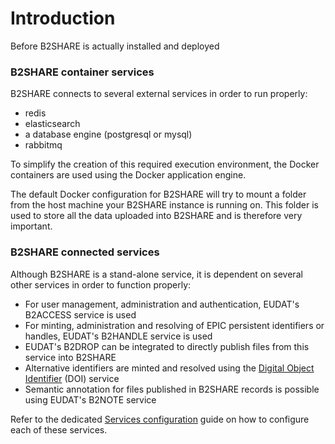 # Introduction
Before B2SHARE is actually installed and deployed

### B2SHARE container services
B2SHARE connects to several external services in order to run properly:
- redis
- elasticsearch
- a database engine (postgresql or mysql)
- rabbitmq

To simplify the creation of this required execution environment, the Docker containers are used using the Docker application engine.

The default Docker configuration for B2SHARE will try to mount a folder from the host machine your B2SHARE instance is running on. This folder is used to store all the data uploaded into B2SHARE and is therefore very important.

### B2SHARE connected services
Although B2SHARE is a stand-alone service, it is dependent on several other services in order to function properly:
- For user management, administration and authentication, EUDAT's B2ACCESS service is used
- For minting, administration and resolving of EPIC persistent identifiers or handles, EUDAT's B2HANDLE service is used
- EUDAT's B2DROP can be integrated to directly publish files from this service into B2SHARE
- Alternative identifiers are minted and resolved using the [Digital Object Identifier](http://doi.org) (DOI) service
- Semantic annotation for files published in B2SHARE records is possible using EUDAT's B2NOTE service

Refer to the dedicated [Services configuration](06_Services_configuration.md) guide on how to configure each of these services.